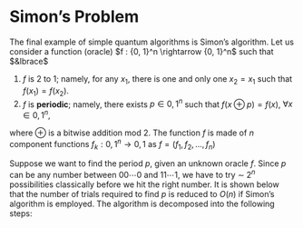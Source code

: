 # Simon’s Problem
The final example of simple quantum algorithms is Simon’s algorithm. Let us consider a function (oracle) $f : {0, 1}^n \rightarrow \{0, 1}^n$ such that $&lbrace$

1. $f$ is 2 to 1; namely, for any $x_1$, there is one and only one $x_2 = x_1$ such that $f(x_1) = f(x_2)$.
2. $f$ is __periodic__; namely, there exists $p \in {0, 1}^n$ such that $f(x \oplus p) = f(x)$, $\forall x \in {0, 1}^n$,

where $\oplus$ is a bitwise addition mod 2.
The function $f$ is made of $n$ component functions $f_k : {0, 1}^n \rightarrow {0, 1}$ as $f = (f_1, f_2, . . . , f_n)$


Suppose we want to find the period $p$, given an unknown oracle $f$. Since $p$ can be any number between $00\cdots 0$ and $11\cdots 1$, we have to try $\sim$ $2^n$ possibilities classically before we hit the right number. It is shown below that the number of trials required to find $p$ is reduced to $O(n)$ if Simon’s algorithm is employed.
The algorithm is decomposed into the following steps:
